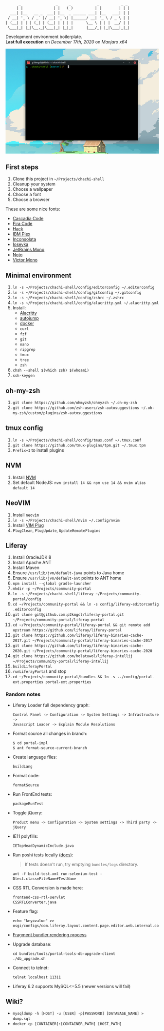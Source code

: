 ```
      _                _     _            _          _ _
     | |              | |   (_)          | |        | | |
  ___| |__   __ _  ___| |__  _ ______ ___| |__   ___| | |
 / __| '_ \ / _` |/ __| '_ \| |______/ __| '_ \ / _ \ | |
| (__| | | | (_| | (__| | | | |      \__ \ | | |  __/ | |
 \___|_| |_|\__,_|\___|_| |_|_|      |___/_| |_|\___|_|_|
```

Development environment boilerplate.<br>
**Last full execution** on _December 17th, 2020_ on _Manjaro x64_

![Terminal screenshot](https://raw.githubusercontent.com/p2kmgcl/chachi-shell/master/preview.png)

## First steps

1. Clone this project in `~/Projects/chachi-shell`
1. Cleanup your system
1. Choose a wallpaper
1. Choose a font
1. Choose a browser

These are some nice fonts:

- [Cascadia Code](https://github.com/microsoft/cascadia-code)
- [Fira Code](https://github.com/tonsky/FiraCode)
- [Hack](https://sourcefoundry.org/hack/)
- [IBM Plex](https://www.ibm.com/plex/)
- [Inconsolata](https://github.com/googlefonts/Inconsolata)
- [Iosevka](https://typeof.net/Iosevka/)
- [JetBrains Mono](https://www.jetbrains.com/lp/mono/)
- [Noto](https://www.google.com/get/noto/)
- [Victor Mono](https://rubjo.github.io/victor-mono/)

## Minimal environment

1. `ln -s ~/Projects/chachi-shell/config/editorconfig ~/.editorconfig`
1. `ln -s ~/Projects/chachi-shell/config/gitconfig ~/.gitconfig`
1. `ln -s ~/Projects/chachi-shell/config/zshrc ~/.zshrc`
1. `ln -s ~/Projects/chachi-shell/config/alacritty.yml ~/.alacritty.yml`
1. Install:
   - [Alacritty](https://github.com/alacritty/alacritty#alacritty)
   - [autojump](https://github.com/wting/autojump#name)
   - [docker](https://docs.docker.com/engine/install/)
   - `curl`
   - `fzf`
   - `git`
   - `nano`
   - `ripgrep`
   - `tmux`
   - `tree`
   - `zsh`
1. `chsh --shell $(which zsh) $(whoami)`
1. `ssh-keygen`

## oh-my-zsh

1. `git clone https://github.com/ohmyzsh/ohmyzsh ~/.oh-my-zsh`
1. `git clone https://github.com/zsh-users/zsh-autosuggestions ~/.oh-my-zsh/custom/plugins/zsh-autosuggestions`

## tmux config

1. `ln -s ~/Projects/chachi-shell/config/tmux.conf ~/.tmux.conf`
1. `git clone https://github.com/tmux-plugins/tpm.git ~/.tmux.tpm`
1. `Prefix+I` to install plugins

## NVM

1. Install [NVM](https://github.com/nvm-sh/nvm#installing-and-updating)
1. Set default NodeJS: `nvm install 14 && npm use 14 && nvim alias default 14`

## NeoVIM

1. Install `neovim`
1. `ln -s ~/Projects/chachi-shell/nvim ~/.config/nvim`
1. Install [VIM Plug](https://github.com/junegunn/vim-plug)
1. `PlugClean`, `PlugUpdate`, `UpdateRemotePlugins`

## Liferay

1. Install OracleJDK 8
1. Install Apache ANT
1. Install Maven
1. Ensure `/usr/lib/jvm/default-java` points to Java home
1. Ensure `/usr/lib/jvm/default-ant` points to ANT home
1. `npm install --global gradle-launcher`
1. `mkdir -p ~/Projects/community-portal`
1. `ln -s ~/Projects/chachi-shell/liferay ~/Projects/community-portal/config`
1. `cd ~/Projects/community-portal && ln -s config/liferay-editorconfig .editorconfig`
1. `git clone git@github.com:p2kmgcl/liferay-portal.git ~/Projects/community-portal/liferay-portal`
1. `cd ~/Projects/community-portal/liferay-portal && git remote add upstream https://github.com/liferay/liferay-portal`
1. `git clone https://github.com/liferay/liferay-binaries-cache-2017.git ~/Projects/community-portal/liferay-binaries-cache-2017`
1. `git clone https://github.com/liferay/liferay-binaries-cache-2020.git ~/Projects/community-portal/liferay-binaries-cache-2020`
1. `git clone https://github.com/holatuwol/liferay-intellij ~/Projects/community-portal/liferay-intellij`
1. `buildLiferayPortal`
1. `runLiferayPortal` and stop
1. `cd ~/Projects/community-portal/bundles && ln -s ../config/portal-ext.properties portal-ext.properties`

### Random notes

- Liferay Loader full dependency graph:
  ```
  Control Panel -> Configuration -> System Settings -> Infrastructure ->
  Javascript Loader -> Explain Module Resolutions
  ```
- Format source all changes in branch:
  ```
  $ cd portal-impl
  $ ant format-source-current-branch
  ```
- Create language files:
  ```
  buildLang
  ```
- Format code:
  ```
  formatSource
  ```
- Run FrontEnd tests:
  ```
  packageRunTest
  ```
- Toggle jQuery:
  ```
  Product menu -> Configuration -> System settings -> Third party -> jQuery
  ```
- IE11 polyfills:
  ```
  IETopHeadDynamicInclude.java
  ```
- Run poshi tests locally ([docs](https://liferay-learn-poshi.readthedocs.io/en/latest/intro/liferay-functional-testing.html)):

  > If tests doesn't run, try emptying `bundles/logs` directory.

  ```
  ant -f build-test.xml run-selenium-test -Dtest.class=FileName#TestName
  ```

- CSS RTL Conversion is made here:
  ```
  frontend-css-rtl-servlet
  CSSRTLConverter.java
  ```
- Feature flag:
  ```
  echo "key=value" >> osgi/configs/com.liferay.layout.content.page.editor.web.internal.configuration.FFLayoutContentPageEditorConfiguration.config
  ```
- [Fragment bundler rendering process](https://github.com/liferay/liferay-portal/blob/16072c46daa174cf23c143e456d829f183c95424/modules/apps/fragment/fragment-renderer-react-impl/src/main/java/com/liferay/fragment/renderer/react/internal/model/listener/FragmentEntryLinkModelListener.java#L135-L143)

- Upgrade database:
  ```
  cd bundles/tools/portal-tools-db-upgrade-client
  ./db_upgrade.sh
  ```
- Connect to telnet:
  ```
  telnet localhost 11311
  ```
- Liferay 6.2 supports MySQL<=5.5 (newer versions will fail)

## Wiki?

- `mysqldump -h [HOST] -u [USER] -p[PASSWORD] [DATABASE_NAME] > dump.sql`
- `docker cp [CONTAINER]:[CONTAINER_PATH] [HOST_PATH]`
